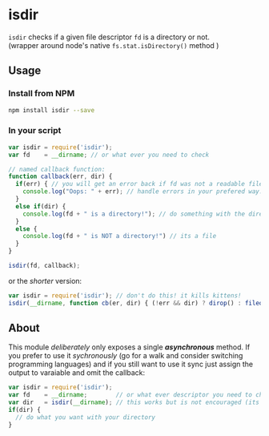 # isdir

`isdir` checks if a given file descriptor `fd` is a directory or not.  
(wrapper around node's native `fs.stat.isDirectory()` method )

## Usage

### Install from NPM

```sh
npm install isdir --save
```

### In your script

```js
var isdir = require('isdir');
var fd    = __dirname; // or what ever you need to check

// named callback function:
function callback(err, dir) {
  if(err) { // you will get an error back if fd was not a readable file or dir
    console.log("Oops: " + err); // handle errors in your prefered way.
  }
  else if(dir) {
    console.log(fd + " is a directory!"); // do something with the directory
  }
  else {
    console.log(fd + " is NOT a directory!") // its a file
  }
}

isdir(fd, callback);
```

or the *shorter* version:

```js
var isdir = require('isdir'); // don't do this! it kills kittens!
isdir(__dirname, function cb(er, dir) { (!err && dir) ? dirop() : fileop() });

```


## About

This module *deliberately* only exposes a single ***asynchronous*** method.
If you prefer to use it *sychronously*
(go for a walk and consider switching programming languages)
and if you still want to use it sync just assign the output to varaiable
and omit the callback:

```js
var isdir = require('isdir');
var fd    = __dirname;        // or what ever descriptor you need to check
var dir   = isdir(__dirname); // this works but is not encouraged (its blocking)
if(dir) {
  // do what you want with your directory
}
```
